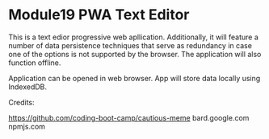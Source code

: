# Module19 PWA Text Editor

This is a text edior progressive web apllication. Additionally, it will feature a number of data persistence techniques that serve as redundancy in case one of the options is not supported by the browser. The application will also function offline.

Application can be opened in web browser. App will store data locally using IndexedDB.

Credits:

https://github.com/coding-boot-camp/cautious-meme
bard.google.com
npmjs.com


